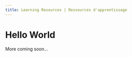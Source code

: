```yaml
---
title: Learning Resources | Ressources d'apprentissage
---
```

# Hello World
More coming soon...
<style>
  .footer {
    display: none;
  }
</style>